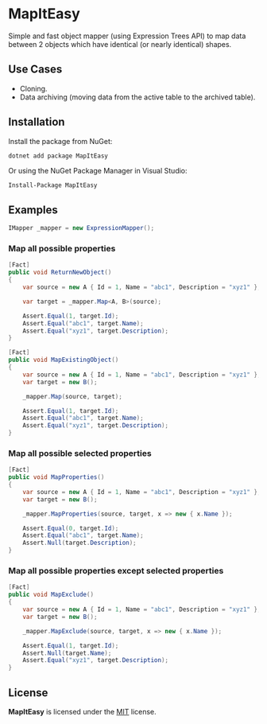 # MapItEasy

Simple and fast object mapper (using Expression Trees API) to map data between 2 objects which have identical (or nearly identical) shapes.

## Use Cases
- Cloning.
- Data archiving (moving data from the active table to the archived table).

## Installation

Install the package from NuGet:

```bash
dotnet add package MapItEasy
```

Or using the NuGet Package Manager in Visual Studio:
```
Install-Package MapItEasy
```

## Examples
```c#
IMapper _mapper = new ExpressionMapper();
```
### Map all possible properties
```c#
[Fact]
public void ReturnNewObject()
{
    var source = new A { Id = 1, Name = "abc1", Description = "xyz1" };

    var target = _mapper.Map<A, B>(source);

    Assert.Equal(1, target.Id);
    Assert.Equal("abc1", target.Name);
    Assert.Equal("xyz1", target.Description);
}

[Fact]
public void MapExistingObject()
{
    var source = new A { Id = 1, Name = "abc1", Description = "xyz1" };
    var target = new B();

    _mapper.Map(source, target);

    Assert.Equal(1, target.Id);
    Assert.Equal("abc1", target.Name);
    Assert.Equal("xyz1", target.Description);
}
```

### Map all possible selected properties
```c#
[Fact]
public void MapProperties()
{
    var source = new A { Id = 1, Name = "abc1", Description = "xyz1" };
    var target = new B();

    _mapper.MapProperties(source, target, x => new { x.Name });

    Assert.Equal(0, target.Id);
    Assert.Equal("abc1", target.Name);
    Assert.Null(target.Description);
}
```

### Map all possible properties except selected properties
```c#
[Fact]
public void MapExclude()
{
    var source = new A { Id = 1, Name = "abc1", Description = "xyz1" };
    var target = new B();

    _mapper.MapExclude(source, target, x => new { x.Name });

    Assert.Equal(1, target.Id);
    Assert.Null(target.Name);
    Assert.Equal("xyz1", target.Description);
}
```

## License
**MapItEasy** is licensed under the [MIT](/LICENSE) license.
